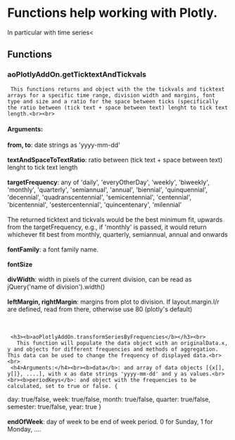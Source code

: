  # Functions help working with Plotly. 
 In particular with time series<
 
 ## Functions
     
 ### aoPlotlyAddOn.getTicktextAndTickvals
     This functions returns and object with the the tickvals and ticktext arrays for a specific time range, division width and margins, font type and size and a ratio for the space between ticks (specifically the ratio between (tick text + space between text) lenght to tick text length.<br><br>
#### Arguments:<br>
<b>from, to</b>: date strings as 'yyyy-mm-dd'<br><br><b>textAndSpaceToTextRatio</b>: ratio between (tick text + space between text) lenght to tick text length<br><br><b>targetFrequency</b>: any of 'daily', 'everyOtherDay', 'weekly', 'biweekly', 'monthly', 'quarterly', 'semiannual', 'annual', 'biennial', 'quinquennial', 'decennial', 'quadranscentennial', 'semicentennial', 'centennial', 'bicentennial', 'sestercentennial', 'quincentenary', 'milennial'<br><br> The returned ticktext and tickvals would be the best minimum fit, upwards from the targetFrequency, e.g., if 'monthly' is passed, it would return whichever fit best from monthly, quarterly, semiannual, annual and onwards<br><br><b>fontFamily</b>: a font family name.<br><br><b>fontSize</b><br><br><b>divWidth</b>: width in pixels of the current division, can be read as jQuery('name of division').width()<br><br><b>leftMargin, rightMargin</b>: margins from plot to division. If layout.margin.l/r are defined, read from there, otherwise use 80 (plotly's default)<br><br><br>
     
     <h3><b>aoPlotlyAddOn.transformSeriesByFrequencies</b></h3><br>
       This function will populate the data object with an originalData.x, y and objects for different frequencies and methods of aggregation. This data can be used to change the frequency of displayed data.<br><br>
     <h4>Arguments:</h4><br><b>data</b>: and array of data objects [{x[], y[]}, ....], with x as date strings 'yyyy-mm-dd' and y as values.<br><br><b>periodKeys</b>: and object with the frequencies to be calculated, set to true or false. {
  day: true/false,
  week: true/false,
  month: true/false,
  quarter: true/false,
  semester: true/false,
  year: true
     }<br><br><b>endOfWeek</b>: day of week to be end of week period. 0 for Sunday, 1 for Monday, ....<br>
